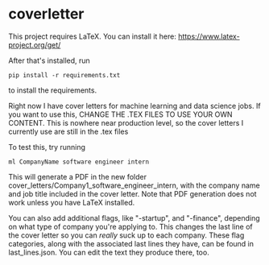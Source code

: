 # coverletter

This project requires LaTeX. You can install it here: https://www.latex-project.org/get/

After that's installed, run
```
pip install -r requirements.txt
```
to install the requirements.

Right now I have cover letters for machine learning and data science jobs. If you want to use this, CHANGE THE .TEX FILES TO USE YOUR OWN CONTENT.
This is nowhere near production level, so the cover letters I currently use are still in the .tex files

To test this, try running
```
ml CompanyName software engineer intern
```
This will generate a PDF in the new folder cover_letters/Company1_software_engineer_intern, with the company name and job title included in the cover letter.
Note that PDF generation does not work unless you have LaTeX installed.

You can also add additional flags, like "-startup", and "-finance", depending on what type of company you're applying to. This changes the last line of the cover letter so you can _really_ suck up to each company. These flag categories, along with the associated last lines they have, can be found in last_lines.json. You can edit the text they produce there, too.
